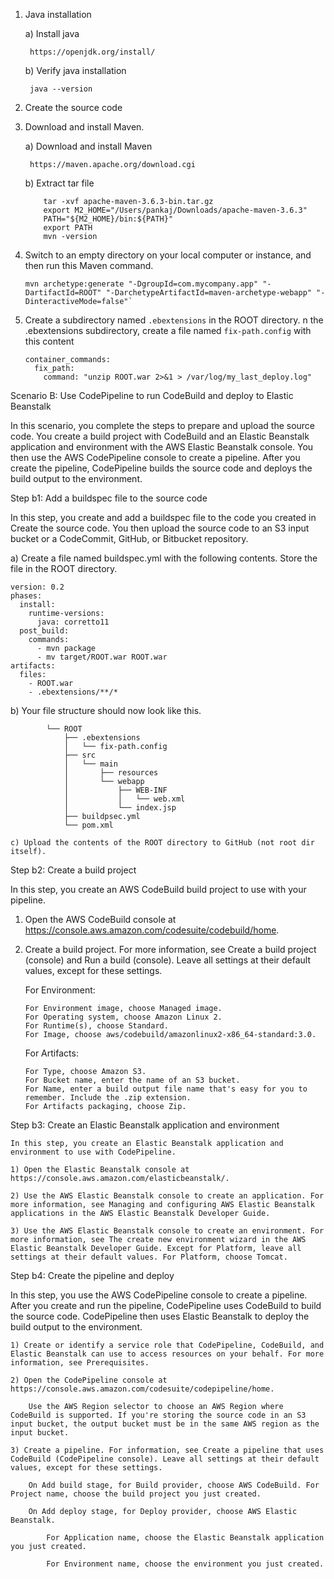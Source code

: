 1) Java installation 
    
    a) Install java 
        
        https://openjdk.org/install/
    
    b) Verify java installation 
        
        java --version

2) Create the source code

3) Download and install Maven.
    
    a) Download and install Maven
    
        https://maven.apache.org/download.cgi

    
    b) Extract tar file 
    ```
        tar -xvf apache-maven-3.6.3-bin.tar.gz
        export M2_HOME="/Users/pankaj/Downloads/apache-maven-3.6.3"
        PATH="${M2_HOME}/bin:${PATH}"
        export PATH
        mvn -version
    ```


4) Switch to an empty directory on your local computer or instance, and then run this Maven command.
    ```
    mvn archetype:generate "-DgroupId=com.mycompany.app" "-DartifactId=ROOT" "-DarchetypeArtifactId=maven-archetype-webapp" "-DinteractiveMode=false"`
    ```
5) Create a subdirectory named `.ebextensions` in the ROOT directory. 
n the .ebextensions subdirectory, create a file named `fix-path.config` with this content

    ```
    container_commands:
      fix_path:
        command: "unzip ROOT.war 2>&1 > /var/log/my_last_deploy.log"
    ```


Scenario B: Use CodePipeline to run CodeBuild and deploy to Elastic Beanstalk

 In this scenario, you complete the steps to prepare and upload the source code. You create a build project with CodeBuild and an Elastic Beanstalk application and environment with the AWS Elastic Beanstalk console. You then use the AWS CodePipeline console to create a pipeline. After you create the pipeline, CodePipeline builds the source code and deploys the build output to the environment.



Step b1: Add a buildspec file to the source code

In this step, you create and add a buildspec file to the code you created in Create the source code. You then upload the source code to an S3 input bucket or a CodeCommit, GitHub, or Bitbucket repository.

a) Create a file named buildspec.yml with the following contents. Store the file in the ROOT directory.

```
version: 0.2             
phases:
  install:
    runtime-versions:
      java: corretto11
  post_build:
    commands:
      - mvn package
      - mv target/ROOT.war ROOT.war
artifacts:
  files:
    - ROOT.war
    - .ebextensions/**/*
```


 b) Your file structure should now look like this.

            └── ROOT
                ├── .ebextensions
                │   └── fix-path.config
                ├── src
                │   └── main
                │       ├── resources
                │       └── webapp
                │           ├── WEB-INF
                │           │   └── web.xml
                │           └── index.jsp
                ├── buildpsec.yml
                └── pom.xml

    c) Upload the contents of the ROOT directory to GitHub (not root dir itself).


Step b2: Create a build project

 In this step, you create an AWS CodeBuild build project to use with your pipeline.

 1) Open the AWS CodeBuild console at https://console.aws.amazon.com/codesuite/codebuild/home.

 2) Create a build project. For more information, see Create a build project (console) and Run a build (console). Leave all settings at their default values, except for these settings.

    For Environment:

        For Environment image, choose Managed image.
        For Operating system, choose Amazon Linux 2.
        For Runtime(s), choose Standard.
        For Image, choose aws/codebuild/amazonlinux2-x86_64-standard:3.0.

    For Artifacts:

        For Type, choose Amazon S3.
        For Bucket name, enter the name of an S3 bucket.
        For Name, enter a build output file name that's easy for you to remember. Include the .zip extension.
        For Artifacts packaging, choose Zip.


Step b3: Create an Elastic Beanstalk application and environment
    
    In this step, you create an Elastic Beanstalk application and environment to use with CodePipeline.

    1) Open the Elastic Beanstalk console at https://console.aws.amazon.com/elasticbeanstalk/.

    2) Use the AWS Elastic Beanstalk console to create an application. For more information, see Managing and configuring AWS Elastic Beanstalk applications in the AWS Elastic Beanstalk Developer Guide.

    3) Use the AWS Elastic Beanstalk console to create an environment. For more information, see The create new environment wizard in the AWS Elastic Beanstalk Developer Guide. Except for Platform, leave all settings at their default values. For Platform, choose Tomcat.

Step b4: Create the pipeline and deploy
    
 In this step, you use the AWS CodePipeline console to create a pipeline. After you create and run the pipeline, CodePipeline uses CodeBuild to build the source code. CodePipeline then uses Elastic Beanstalk to deploy the build output to the environment.



    1) Create or identify a service role that CodePipeline, CodeBuild, and Elastic Beanstalk can use to access resources on your behalf. For more information, see Prerequisites.

    2) Open the CodePipeline console at https://console.aws.amazon.com/codesuite/codepipeline/home.

        Use the AWS Region selector to choose an AWS Region where CodeBuild is supported. If you're storing the source code in an S3 input bucket, the output bucket must be in the same AWS region as the input bucket.

    3) Create a pipeline. For information, see Create a pipeline that uses CodeBuild (CodePipeline console). Leave all settings at their default values, except for these settings.

        On Add build stage, for Build provider, choose AWS CodeBuild. For Project name, choose the build project you just created.

        On Add deploy stage, for Deploy provider, choose AWS Elastic Beanstalk.

            For Application name, choose the Elastic Beanstalk application you just created.

            For Environment name, choose the environment you just created.
